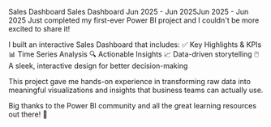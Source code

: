 Sales Dashboard
Sales Dashboard
Jun 2025 - Jun 2025Jun 2025 - Jun 2025
Just completed my first-ever Power BI project and I couldn't be more excited to share it! 

I built an interactive Sales Dashboard that includes:
✅ Key Highlights & KPIs
📊 Time Series Analysis
🔍 Actionable Insights
📈 Data-driven storytelling
🖱️ A sleek, interactive design for better decision-making

This project gave me hands-on experience in transforming raw data into meaningful visualizations and insights that business teams can actually use.

Big thanks to the Power BI community and all the great learning resources out there! 🙌

